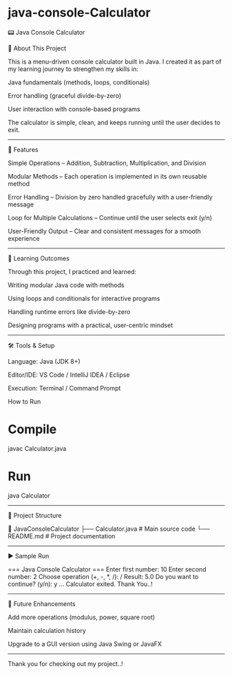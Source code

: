 # java-console-Calculator
📟 Java Console Calculator

🚀 About This Project

This is a menu-driven console calculator built in Java.
I created it as part of my learning journey to strengthen my skills in:

Java fundamentals (methods, loops, conditionals)

Error handling (graceful divide-by-zero)

User interaction with console-based programs


The calculator is simple, clean, and keeps running until the user decides to exit.


---

🌟 Features

Simple Operations – Addition, Subtraction, Multiplication, and Division

Modular Methods – Each operation is implemented in its own reusable method

Error Handling – Division by zero handled gracefully with a user-friendly message

Loop for Multiple Calculations – Continue until the user selects exit (y/n)

User-Friendly Output – Clear and consistent messages for a smooth experience



---

🎯 Learning Outcomes

Through this project, I practiced and learned:

Writing modular Java code with methods

Using loops and conditionals for interactive programs

Handling runtime errors like divide-by-zero

Designing programs with a practical, user-centric mindset



---

🛠 Tools & Setup

Language: Java (JDK 8+)

Editor/IDE: VS Code / IntelliJ IDEA / Eclipse

Execution: Terminal / Command Prompt


How to Run

# Compile
javac Calculator.java

# Run
java Calculator


---

📂 Project Structure

📂 JavaConsoleCalculator
 ├── Calculator.java   # Main source code
 └── README.md         # Project documentation


---

▶ Sample Run

=== Java Console Calculator ===
Enter first number: 10
Enter second number: 2
Choose operation (+, -, *, /): /
Result: 5.0
Do you want to continue? (y/n): y
...
Calculator exited. Thank You..!


---

🔮 Future Enhancements

Add more operations (modulus, power, square root)

Maintain calculation history

Upgrade to a GUI version using Java Swing or JavaFX



---

Thank you for checking out my project..!
